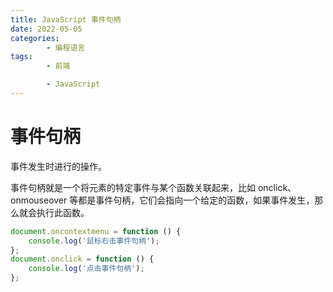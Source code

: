```yaml
---
title: JavaScript 事件句柄
date: 2022-05-05
categories:
        - 编程语言
tags:
        - 前端

        - JavaScript
---
```


# 事件句柄

事件发生时进行的操作。

事件句柄就是一个将元素的特定事件与某个函数关联起来，比如 onclick、onmouseover 等都是事件句柄，它们会指向一个给定的函数，如果事件发生，那么就会执行此函数。

```js
document.oncontextmenu = function () {
	console.log('鼠标右击事件句柄');
};
document.onclick = function () {
	console.log('点击事件句柄');
};
```
